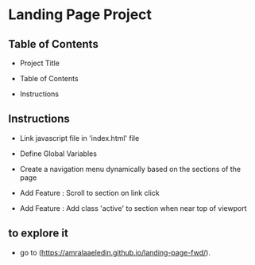 # Landing Page Project

## Table of Contents

- Project Title

- Table of Contents

- Instructions

## Instructions

- Link javascript file in 'index.html' file

- Define Global Variables

- Create a navigation menu dynamically based on the sections of the page

- Add Feature : Scroll to section on link click

- Add Feature : Add class 'active' to section when near top of viewport



## to explore it 
- go to (https://amralaaeledin.github.io/landing-page-fwd/).
